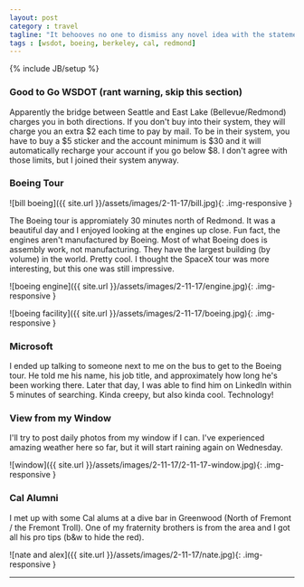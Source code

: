 ```yaml
---
layout: post
category : travel
tagline: "It behooves no one to dismiss any novel idea with the statement that 'it can't be done.' - Bill Boeing"
tags : [wsdot, boeing, berkeley, cal, redmond]
---
```

{% include JB/setup %}

### Good to Go WSDOT (rant warning, skip this section)

Apparently the bridge between Seattle and East Lake (Bellevue/Redmond) charges you in both directions. If you don't buy into their system, they will charge you an extra $2 each time to pay by mail. To be in their system, you have to buy a $5 sticker and the account minimum is $30 and it will automatically recharge your account if you go below $8. I don't agree with those limits, but I joined their system anyway.

### Boeing Tour

![bill boeing]({{ site.url }}/assets/images/2-11-17/bill.jpg){: .img-responsive }


The Boeing tour is appromiately 30 minutes north of Redmond. It was a beautiful day and I enjoyed looking at the engines up close. Fun fact, the engines aren't manufactured by Boeing. Most of what Boeing does is assembly work, not manufacturing. They have the largest building (by volume) in the world. Pretty cool. I thought the SpaceX tour was more interesting, but this one was still impressive.

![boeing engine]({{ site.url }}/assets/images/2-11-17/engine.jpg){: .img-responsive }

![boeing facility]({{ site.url }}/assets/images/2-11-17/boeing.jpg){: .img-responsive }


### Microsoft

I ended up talking to someone next to me on the bus to get to the Boeing tour. He told me his name, his job title, and approximately how long he's been working there. Later that day, I was able to find him on LinkedIn within 5 minutes of searching. Kinda creepy, but also kinda cool. Technology!

### View from my Window

I'll try to post daily photos from my window if I can. I've experienced amazing weather here so far, but it will start raining again on Wednesday.

![window]({{ site.url }}/assets/images/2-11-17/2-11-17-window.jpg){: .img-responsive }


### Cal Alumni

I met up with some Cal alums at a dive bar in Greenwood (North of Fremont / the Fremont Troll). One of my fraternity brothers is from the area and I got all his pro tips (b&w to hide the red).

![nate and alex]({{ site.url }}/assets/images/2-11-17/nate.jpg){: .img-responsive }


---
